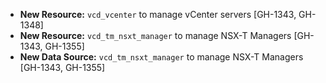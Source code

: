 * **New Resource:** `vcd_vcenter` to manage vCenter servers [GH-1343, GH-1348]
* **New Resource:** `vcd_tm_nsxt_manager` to manage NSX-T Managers [GH-1343, GH-1355]
* **New Data Source:** `vcd_tm_nsxt_manager` to manage NSX-T Managers [GH-1343, GH-1355]
